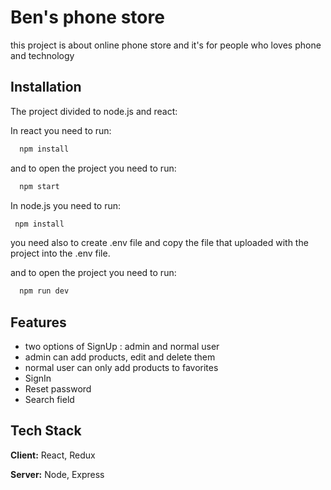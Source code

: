 # Ben's phone store

this project is about online phone store and it's for people who loves phone and technology

## Installation

The project divided to node.js and react:

In react you need to run:

```bash
  npm install

```

and to open the project you need to run:

```bash
  npm start

```

In node.js you need to run:

```bash
 npm install

```

you need also to create .env file and copy the file that uploaded with the project into the .env file.

and to open the project you need to run:

```bash
  npm run dev

```

## Features

-   two options of SignUp : admin and normal user
-   admin can add products, edit and delete them
-   normal user can only add products to favorites
-   SignIn
-   Reset password
-   Search field

## Tech Stack

**Client:** React, Redux

**Server:** Node, Express
